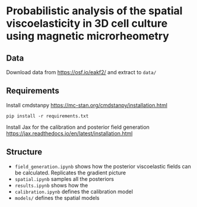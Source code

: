 # Probabilistic analysis of the spatial viscoelasticity in 3D cell culture using magnetic microrheometry

## Data
Download data from https://osf.io/eakf2/ and extract to ```data/```
## Requirements

Install cmdstanpy https://mc-stan.org/cmdstanpy/installation.html

`pip install -r requirements.txt`

Install Jax for the calibration and posterior field generation
https://jax.readthedocs.io/en/latest/installation.html

## Structure
* ```field_generation.ipynb``` shows how the posterior viscoelastic fields can be calculated. Replicates the gradient picture
* ```spatial.ipynb``` samples all the posteriors
* ```results.ipynb``` shows how the 
* ```calibration.ipynb``` defines the calibration model
* ```models/``` defines the spatial models